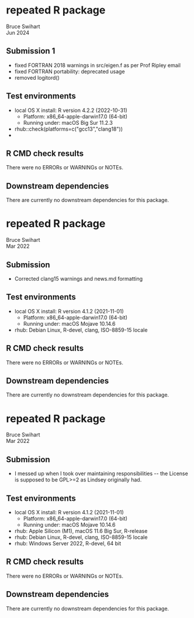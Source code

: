 # repeated R package
Bruce Swihart  
Jun 2024

## Submission 1

  * fixed FORTRAN 2018 warnings in src/eigen.f as per Prof Ripley email
  * fixed FORTRAN portability: deprecated usage
  * removed logitord()
  
## Test environments
* local OS X install: R version 4.2.2 (2022-10-31)
    * Platform: x86_64-apple-darwin17.0 (64-bit)
    * Running under: macOS Big Sur 11.2.3
* rhub::check(platforms=c("gcc13","clang18"))
* 

## R CMD check results
There were no ERRORs or WARNINGs or NOTEs.


## Downstream dependencies
There are currently no downstream dependencies for this package.

# repeated R package
Bruce Swihart  
Mar 2022

## Submission

  * Corrected clang15 warnings and news.md formatting

## Test environments
* local OS X install: R version 4.1.2 (2021-11-01) 
    * Platform: x86_64-apple-darwin17.0 (64-bit)
    * Running under: macOS Mojave 10.14.6
* rhub: Debian Linux, R-devel, clang, ISO-8859-15 locale

## R CMD check results
There were no ERRORs or WARNINGs or NOTEs.


## Downstream dependencies
There are currently no downstream dependencies for this package.



# repeated R package
Bruce Swihart  
Mar 2022


## Submission

  * I messed up when I took over maintaining responsibilities -- the License is supposed to be GPL>=2 as Lindsey originally had.

## Test environments
* local OS X install: R version 4.1.2 (2021-11-01) 
    * Platform: x86_64-apple-darwin17.0 (64-bit)
    * Running under: macOS Mojave 10.14.6
* rhub: Apple Silicon (M1), macOS 11.6 Big Sur, R-release    
* rhub: Debian Linux, R-devel, clang, ISO-8859-15 locale
* rhub: Windows Server 2022, R-devel, 64 bit

## R CMD check results
There were no ERRORs or WARNINGs or NOTEs.


## Downstream dependencies
There are currently no downstream dependencies for this package.

